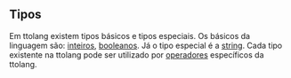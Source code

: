 
## Tipos
Em ttolang existem tipos básicos e tipos especiais. Os básicos da linguagem são: [inteiros](inteiros.md), [booleanos](booleanos.md). Já o tipo especial é a [string](string.md). 
Cada tipo existente na ttolang pode ser utilizado por [operadores](operadores.md) específicos da ttolang.